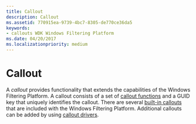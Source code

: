 ```yaml
---
title: Callout
description: Callout
ms.assetid: 770915ea-9739-4bc7-8305-de770ce36da5
keywords:
- callouts WDK Windows Filtering Platform
ms.date: 04/20/2017
ms.localizationpriority: medium
---
```


# Callout


A *callout* provides functionality that extends the capabilities of the Windows Filtering Platform. A callout consists of a set of [callout functions](callout-function.md) and a GUID key that uniquely identifies the callout. There are several [built-in callouts](https://docs.microsoft.com/windows-hardware/drivers/network/built-in-callout-identifiers) that are included with the Windows Filtering Platform. Additional callouts can be added by using [callout drivers](callout-driver.md).

 

 





